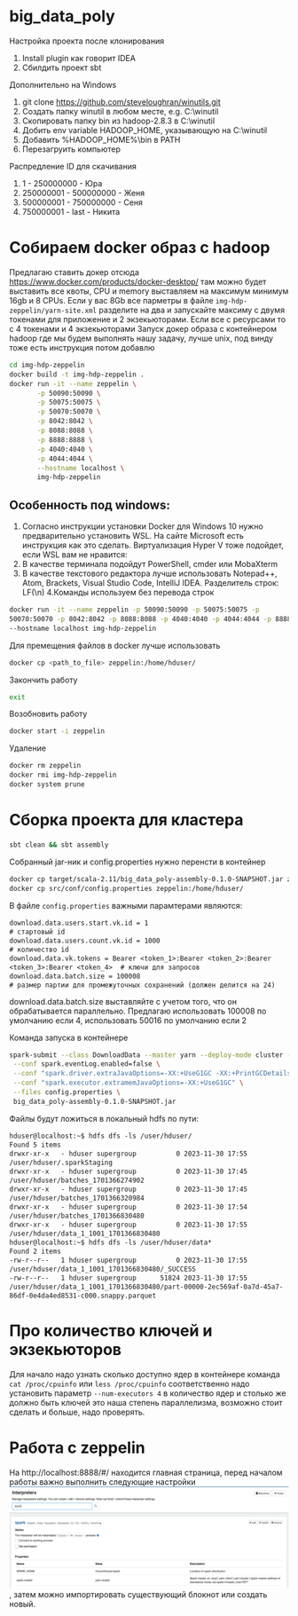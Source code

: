 # big_data_poly

Настройка проекта после клонирования
1. Install plugin как говорит IDEA
2. Сбилдить проект sbt

Дополнительно на Windows
1. git clone https://github.com/steveloughran/winutils.git
2. Создать папку winutil в любом месте, e.g. C:\winutil
3. Скопировать папку bin из hadoop-2.8.3 в C:\winutil
4. Добить env variable HADOOP_HOME, указывающую на C:\winutil
5. Добавить %HADOOP_HOME%\bin в PATH
6. Перезагруить компьютер

Распредление ID для скачивания
1. 1 - 250000000 - Юра
2. 250000001 - 500000000 - Женя
3. 500000001 - 750000000 - Сеня
4. 750000001 - last - Никита

# Собираем docker образ с hadoop
Предлагаю ставить докер отсюда https://www.docker.com/products/docker-desktop/
там можно будет выставить все квоты, СPU и memory выставляем на максимум минимум 16gb и 8 CPUs.
Если у вас 8Gb все парметры в файле `img-hdp-zeppelin/yarn-site.xml` разделите на два
и запускайте максиму с двумя токенами для приложение и 2 экзекьюторами.
Если все с ресурсами то с 4 токенами и 4 экзекьюторами
Запуск докер образа с контейнером hadoop где мы будем выполнять нашу задачу,
лучше unix, под  винду тоже есть инструкция потом добавлю

```bash
cd img-hdp-zeppelin
docker build -t img-hdp-zeppelin .
docker run -it --name zeppelin \
       -p 50090:50090 \
       -p 50075:50075 \
       -p 50070:50070 \
       -p 8042:8042 \
       -p 8088:8088 \
       -p 8888:8888 \
       -p 4040:4040 \
       -p 4044:4044 \
       --hostname localhost \
       img-hdp-zeppelin
```

## Особенность под windows:
1. Согласно инструкции установки Docker для Windows 10 нужно предварительно установить
   WSL. На сайте Microsoft есть инструкция как это сделать. Виртуализация Hyper V тоже
   подойдет, если WSL вам не нравится:
2. В качестве терминала подойдут PowerShell, cmder или MobaXterm
3. В качестве текстового редактора лучше использовать Notepad++, Atom, Brackets, Visual
   Studio Code, IntelliJ IDEA. Разделитель строк: LF(\n)
   4.Команды используем без перевода строк
```bash
docker run -it --name zeppelin -p 50090:50090 -p 50075:50075 -p
50070:50070 -p 8042:8042 -p 8088:8088 -p 4040:4040 -p 4044:4044 -p 8888:8888
--hostname localhost img-hdp-zeppelin
```

Для премещения файлов в docker лучше использовать
```bash
docker cp <path_to_file> zeppelin:/home/hduser/
```
Закончить работу
```bash
exit
```
Возобновить работу
```bash
docker start -i zeppelin
```
Удаление
```bash
docker rm zeppelin
docker rmi img-hdp-zeppelin
docker system prune
```

# Сборка проекта для кластера

```bash
sbt clean && sbt assembly
```

Собранный jar-ник и config.properties нужно перенсти в контейнер
```bash
docker cp target/scala-2.11/big_data_poly-assembly-0.1.0-SNAPSHOT.jar zeppelin:/home/hduser/
docker cp src/conf/config.properties zeppelin:/home/hduser/
```

В файле `config.properties` важными парамтерами являются:
```properties
download.data.users.start.vk.id = 1                                                            # стартовый id
download.data.users.count.vk.id = 1000                                                         # количество id 
download.data.vk.tokens = Bearer <token_1>:Bearer <token_2>:Bearer <token_3>:Bearer <token_4>  # ключи для запросов
download.data.batch.size = 100008                                                              # размер партии для промежуточных сохранений (должен делится на 24)
```

download.data.batch.size выставляйте с учетом того, что он обрабатывается параллельно.
Предлагаю использовать 100008 по умолчанию если 4, использовать 50016 по умолчанию если 2

Команда запуска в контейнере
```bash
spark-submit --class DownloadData --master yarn --deploy-mode cluster --num-executors 4 --executor-cores 1 \
 --conf spark.eventLog.enabled=false \
 --conf "spark.driver.extraJavaOptions=-XX:+UseG1GC -XX:+PrintGCDetails -XX:+PrintGCTimeStamps" \
 --conf "spark.executor.extramemJavaOptions=-XX:+UseG1GC" \
 --files config.properties \
 big_data_poly-assembly-0.1.0-SNAPSHOT.jar
```

Файлы будут ложиться в локальный hdfs по пути:
```
hduser@localhost:~$ hdfs dfs -ls /user/hduser/
Found 5 items
drwxr-xr-x   - hduser supergroup          0 2023-11-30 17:55 /user/hduser/.sparkStaging
drwxr-xr-x   - hduser supergroup          0 2023-11-30 17:45 /user/hduser/batches_1701366274902
drwxr-xr-x   - hduser supergroup          0 2023-11-30 17:45 /user/hduser/batches_1701366320984
drwxr-xr-x   - hduser supergroup          0 2023-11-30 17:54 /user/hduser/batches_1701366830480
drwxr-xr-x   - hduser supergroup          0 2023-11-30 17:55 /user/hduser/data_1_1001_1701366830480
hduser@localhost:~$ hdfs dfs -ls /user/hduser/data*
Found 2 items
-rw-r--r--   1 hduser supergroup          0 2023-11-30 17:55 /user/hduser/data_1_1001_1701366830480/_SUCCESS
-rw-r--r--   1 hduser supergroup      51824 2023-11-30 17:55 /user/hduser/data_1_1001_1701366830480/part-00000-2ec569af-0a7d-45a7-86df-0e4da4ed8531-c000.snappy.parquet

```

# Про количество ключей и экзекьюторов
Для начало надо узнать сколько доступно ядер в контейнере
команда `cat /proc/cpuinfo`  или `less /proc/cpuinfo`
соответственно надо установить параметр `--num-executors 4`
в количество ядер и столько же должно быть ключей это наша степень параллелизма,
возможно стоит сделать и больше, надо проверять.


# Работа с zeppelin 

На http://localhost:8888/#/ находится главная страница, перед началом работы важно выполнить следующие настройки ![img.png](screenshpts%2Fimg.png),
затем можно импортировать существующий блокнот или создать новый.